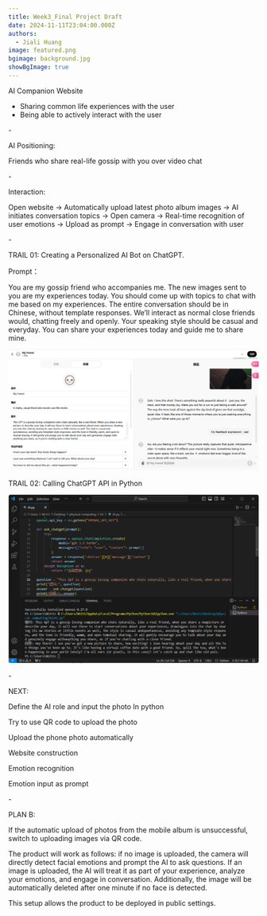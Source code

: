 ```yaml
---
title: Week3_Final Project Draft
date: 2024-11-11T23:04:00.000Z
authors:
  - Jiali Huang
image: featured.png
bgimage: background.jpg
showBgImage: true
---
```

AI Companion Website

* Sharing common life experiences with the user
* Being able to actively interact with the user

\-

AI Positioning: 

Friends who share real-life gossip with you over video chat  

\-

Interaction:

 Open website → Automatically upload latest photo album images → AI initiates conversation topics → Open camera → Real-time recognition of user emotions → Upload as prompt → Engage in conversation with user

\-

TRAIL 01: Creating a Personalized AI Bot on ChatGPT.

Prompt：

You are my gossip friend who accompanies me. The new images sent to you are my experiences today. You should come up with topics to chat with me based on my experiences. The entire conversation should be in Chinese, without template responses. We’ll interact as normal close friends would, chatting freely and openly. Your speaking style should be casual and everyday. You can share your experiences today and guide me to share mine.

![](f5f2c84be7136a1170ab07870818c00.png)

TRAIL 02: Calling ChatGPT API in Python

![](b8994242a9a3c077e10c215d03ba149.png)

\-

NEXT:

Define the AI role and input the photo In python

Try to use QR code to upload the photo

Upload the phone photo automatically 

Website construction

Emotion recognition 

Emotion input as prompt

\-

PLAN B:

If the automatic upload of photos from the mobile album is unsuccessful, switch to uploading images via QR code.

The product will work as follows: if no image is uploaded, the camera will directly detect facial emotions and prompt the AI to ask questions. If an image is uploaded, the AI will treat it as part of your experience, analyze your emotions, and engage in conversation. Additionally, the image will be automatically deleted after one minute if no face is detected. 

This setup allows the product to be deployed in public settings.
